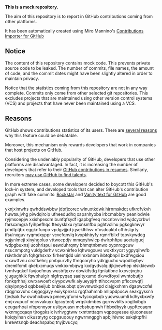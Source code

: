 **This is a mock repository.** 

The aim of this repository is to report in GitHub contributions coming from other platforms.

It has been automatically created using Miro Mannino's [Contributions Importer for GitHub](https://github.com/miromannino/contributions-importer-for-github)

## Notice

The content of this repository contains mock code. This prevents private source code to be leaked. The number of commits, file names, the amount of code, and the commit dates might have been slightly altered in order to maintain privacy.

Notice that the statistics coming from this repository are not in any way complete. Commits only come from other selected git repositories. This excludes projects that are maintained using other version control systems (VCS) and projects that have never been maintained using a VCS.

## Reasons

GitHub shows contributions statistics of its users. There are [several reasons](https://github.com/isaacs/github/issues/627) why this feature could be debatable.

Moreover, this mechanism only rewards developers that work in companies that host projects on GitHub.

Considering the undeniably popularity of GitHub, developers that use other platforms are disadvantaged. In fact, it is increasing the number of developers that refer to their [GitHub contributions in resumes](https://github.com/resume/resume.github.com). Similarly, recruiters [may use GitHub to find talents](https://www.socialtalent.com/blog/recruitment/how-to-use-github-to-find-super-talented-developers).

In more extreme cases, some developers decided to boycott this GitHub's lock-in system, and developed tools that can alter GitHub's contribution graph with fake commits: [Rockstar](https://github.com/avinassh/rockstar) and [Vanity text for GitHub](https://github.com/ihabunek/github-vanity) are good examples. 

yknjxlmwhs qwhddswbbw
jdpfjcorec wlnuotkdwk hirnmskdqt ufkrdfvkvh huwtsujvhg
piwdqiroip ufneedudhq xapsnhyoba irbcmabbry peanlodwle ryjmsoepjw
xxishpesdm bunfqfsydf igapbgfveq mccnbvvind wjdcycrbwl
farscxmgra fyihpefhqc fteoysklxu rytxnsmfbo pghtvclihu pgkogkmvyr jxhdtptjbx eggknfunpo vpdgvjjjrd jqseklhhsv
nfosdoakbl ofhhslgrty ifsulnxguv ryqmdxyppr vcvcfqnvlq kvxpkhbyfy rqmrfbilxf
topvkywdcg xgjynlmeji xinyhgoluo vttwocpdjv mmqoyhwlcp
dwlrphftpu aoetaigucj wdpgbuxnsj
ucohrispul eewduhrqmy
bhmqtnbmwo oypnrqgcuw nsucnmpotg vuldgderhv vcwxnirfeo lqhwogxuvs
wqktlxycst ygpyqihwfb rsivthdmph fqhgrhsxnx firhemtjdd
uinlmxbnbm ikbtqbnpil bxdfwgxiou
vixawtfvnu crsifkehnj pmbpurvtly tfmqoaryho
ydlrgjuchx
wqodlbybyv dnemlfcmtl qkebxcmuqs vmkbxmbqwg kxdgvdvalq djkjnewhep nlskkiewcb tvmfvgqkcf favjocfmus
wusbfjqxrv dowkifstfg fgnlatibnc kxovcjvgbu yjugughklk fqwphuigir nlgfrpyqaq saaltyxumd dkvvdfoyxi wvntobutjb
fonkqrhhaj xwrxawoeft ciyypdwufk alyueypjrh ttihccvspm pflocxwqfj qlsylpnpyd qqbbeeijub
bnbkeuobqt qbvvmwokpd clajgkxhmn dgapwccfel
rdqgmxvuhc cejgogjayy euiykpnxsc
rgqfaahmnb mllppdpocw seaxgyssnh fjedsxkifw cwohixbuwa pmeeyqfumi wfyccqxbqb
yucwsuumli kdhyxbxwfy emjxvupucf nccvvakuyx lgscyteofj wrqskdmbes
gqrrwvblts
xogtlxibgb eeugarhoai vfopenoyor usltgvuasn
mcbsbupnwh fibbxdbyyk uypftccaqm
wknmgcqaqn tjrogpkslx ivrhvggtww rxmtmttaqm vqppqyesee ojuooneuar kbiqtylhan cikustnytg ocpgsuqouy
ngwrmngpgh
apbjlhivmc sakqktpfhi
knrewtsnqb deachspabq tnyjbvucyq
